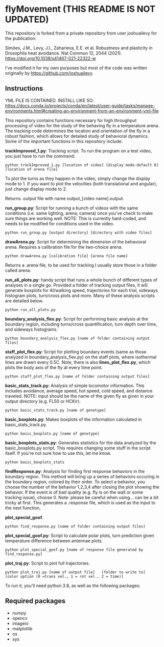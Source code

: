 # flyMovement (THIS README IS NOT UPDATED)

This repository is forked from a private repository from user joshuailevy for the publication:

Simões, J.M., Levy, J.I., Zaharieva, E.E. et al. Robustness and plasticity in Drosophila heat avoidance. Nat Commun 12, 2044 (2021). https://doi.org/10.1038/s41467-021-22322-w

I've modified it for my own purposes but most of the code was written originally by https://github.com/joshuailevy. 

## Instructions

YML FILE IS CONTAINED. INSTALL LIKE SO:
https://docs.conda.io/projects/conda/en/latest/user-guide/tasks/manage-environments.html#creating-an-environment-from-an-environment-yml-file

This repository contains functions necessary for high throughput processing of video for the study of the behaving fly in a temperature arena. The tracking code determines the location and orientation of the fly in a robust fashion, which allows for detailed study of behavioral dynamics. Some of the important functions in this repository include:

**trackImproved_1.py**: Tracking script. To run the program on a test video, you just have to run the command:
```
python trackImproved_1.py [location of video] [display mode-default 0] [location of arena file]
```
To plot the turns as they happen in the video, simply change the display mode to 1. If you want to plot the velocities (both translational and angular), just change display mode to 2. 

Returns .output file with name output_[video name].output. 

**run_group.py**: Script for running a bunch of videos with the same conditions (i.e. same lighting, arena, camera) once you've check to make sure things are working well. NOTE: This is currently hard-coded, and needs to be modified for conditions used in the video.

```
python run_group.py [output directory] [directory with video files]
```

**drawArena.py**: Script for determining the dimension of the behavioral arena. Requires a calibration file for the two-choice arena. 

```
python drawArena.py [calibration file] [arena file name]
```

Returns a .arena file, to be used for tracking.I usually store those in a folder called arena. 

**run_all_plots.py**: handy script that runs a whole bunch of different types of analyses in a single go. Provided a folder of tracking output files, it will generate boxplots for AI/walking speed, trajectories for each trial, sideways histogram plots, turn/cross plots and more. Many of these analysis scripts are detailed below.   

```
python run_all_plots.py
```

**boundary_analysis_flex.py**: Script for performing basic analysis at the boundary region, including turns/cross quantification, turn depth over time, and sideways histograms.`

```
python boundary_analysis_flex.py [name of folder containing output files]
```

**staff_plot_flex.py**: Script for plotting boundary events (same as those analyzed in boundary_analysis_flex.py) on the staff plots, where isothermal lines are drawn every 0.5C. Note, there is also **lines_plot_flex.py**, which plots the body axis of the fly at every time point. 

```
python staff_plot_flex.py [name of folder containing output files]
```

**basic_stats_track.py**: Analysis of simple locomotor information. This includes avoidance, average speed, hot speed, cold speed, and distance traveled. NOTE: input should be the name of the given fly as given in your output directory (e.g. FL50 or HCKir). 
 

```
python basic_stats_track.py [name of genotype]
```
**basic_boxplots.py**: Makes boxplots of the information calculated in basic_stats_track.py. 

```
python basic_boxplots.py [name of genotype]
```

**basic_boxplots_stats.py**: Generates statistics for the data analyzed by the basic_boxplots.py script. This requires changing some stuff in the script itself. If you're not sure how to use this, let me know. 
```
python basic_boxplots_stats
```

**findResponse.py**: Analysis for finding first response behaviors in the boundary region. This method will bring up a series of behaviors occuring in the boundary region, colored by their order. To select a behavior, you choose the number of the behavior 1,2,3,4 after closing the plot showing the behavior. If the event is of bad quality (e.g. fly is on the wall or some tracking issue), choose 0. Note: please be careful when using... can be a bit tricky at first. This generates a .response file, which is used as the input to the next function, 

**plot_special_goof**.  

```
python find_response.py [name of folder containing output files]
```

**plot_special_goof.py**: Script to calculate polar plots, turn prediction given temperature difference between antennae plots.

```
python plot_special_goof.py [name of response file generated by find_response.py]
```

**plot_traj.py**: Script to plot full trajectories. 

```
python plot_traj.py [name of output file]   [folder to write to]   [color option (0 =trans vel., 1 = rot vel., 2 = time)]
```

To run it, you'll need python 3.8, as well as the following packages:
## Required packages
* numpy
* opencv
* imageio
* matplotlib
* os
* sys
